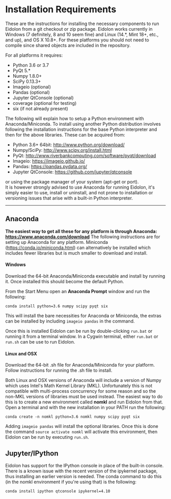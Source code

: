 # Installation Requirements

These are the instructions for installing the necessary components to run Eidolon from a git checkout or zip package.
Eidolon works currently in Windows (7 definitely, 8 and 10 seem fine) and Linux (14.\*, Mint 18+, etc., and up), and OS X 10.8+. 
For these platforms you should not need to compile since shared objects are included in the repository.

For all platforms it requires:
 * Python 3.6 or 3.7
 * PyQt 5.*
 * Numpy 1.8.0+
 * SciPy 0.13.3+ 
 * Imageio (optional)
 * Pandas (optional)
 * Jupyter QtConsole (optional)
 * coverage (optional for testing)
 * six (if not already present)

The following will explain how to setup a Python environment with Anaconda/Miniconda. 
To install using another Python distribution involves following the installation instructions for the base Python interpreter
and then for the above libraries. These can be acquired from:

 * Python 3.6+ 64bit: http://www.python.org/download/
 * Numpy/SciPy: http://www.scipy.org/install.html 
 * PyQt: http://www.riverbankcomputing.com/software/pyqt/download
 * Imageio: https://imageio.github.io/
 * Pandas: https://pandas.pydata.org/
 * Jupyter QtConsole: https://github.com/jupyter/qtconsole
 
or using the package manager of your system (apt-get or port).  
It is however strongly advised to use Anaconda for running Eidolon, it's simply easier to use, install or uninstall, and not
prone to installation or versioning issues that arise with a built-in Python interpreter.
 
----

## Anaconda
 
**The easiest way to get all these for any platform is through Anaconda: https://www.anaconda.com/download**
The following instructions are for setting up Anaconda for any platform. 
Miniconda (https://conda.io/miniconda.html) can alternatively be installed which includes fewer libraries but is much smaller to download and install.

#### Windows

Download the 64-bit Anaconda/Miniconda executable and install by running it. Once installed this should become the default Python. 

From the Start Menu open an **Anaconda Prompt** window and run the following:

    conda install python=3.6 numpy scipy pyqt six
    
This will install the bare necessities for Anaconda or Miniconda, the extras can be installed by including `imageio pandas`
in the command.

Once this is installed Eidolon can be run by double-clicking `run.bat` or running it from a terminal window.
In a Cygwin terminal, either `run.bat` or `run.sh` can be use to run Eidolon. 

#### Linux and OSX

Download the 64-bit .sh file for Anaconda/Miniconda for your platform. Follow instructions for running the .sh file to install. 

Both Linux and OSX versions of Anaconda will include a version of Numpy which uses Intel's Math Kernel Library (MKL). 
Unfortunately this is not compatible with multi-process concurrency for some reason and so the non-MKL versions of libraries
must be used instead. The easiest way to do this is to create a new environment called **nomkl** and run Eidolon from that.
Open a terminal and with the new installation in your PATH run the following:

    conda create -n nomkl python=3.6 nomkl numpy scipy pyqt six

Adding `imageio pandas` will install the optional libraries.
Once this is done the command `source activate nomkl` will activate this environment, then Eidolon can be run by executing `run.sh`.

## Jupyter/IPython

Eidolon has support for the IPython console in place of the built-in console. There is a known issue with the recent version of the
ipykernel package, thus installing an earlier version is needed. The conda command to do this (in the nomkl environment
if you're using that) is the following:

    conda install ipython qtconsole ipykernel=4.10
    